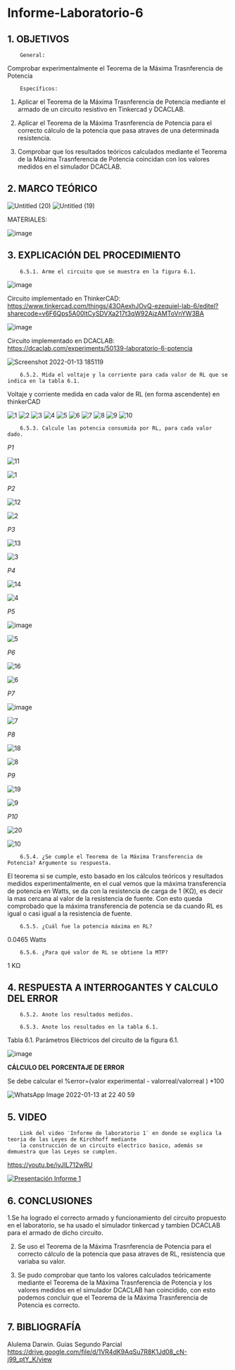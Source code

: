 # Informe-Laboratorio-6

## 1. OBJETIVOS
 
        General: 

Comprobar experimentalmente el Teorema de la Máxima Trasnferencia de Potencia

        Específicos: 
 
1. Aplicar el Teorema de la Máxima Trasnferencia de Potencia mediante el armado de un circuito resistivo en Tinkercad y DCACLAB.

2. Aplicar el Teorema de la Máxima Trasnferencia de Potencia para el correcto cálculo de la potencia que pasa atraves de una determinada resistencia.

3. Comprobar que los resultados teóricos calculados mediante el Teorema de la Máxima Trasnferencia de Potencia coincidan con los valores medidos en el simulador DCACLAB.
        

## 2. MARCO TEÓRICO

![Untitled (20)](https://user-images.githubusercontent.com/93396250/149430032-047e3b44-50ef-4feb-ae20-43103f4b23c9.jpg)
![Untitled (19)](https://user-images.githubusercontent.com/93396250/149058152-dc708003-adb2-4f2b-bd23-924a3e807eee.jpg)

MATERIALES:

![image](https://user-images.githubusercontent.com/93396250/149244593-df8482f8-df8f-4146-8768-30268dbbe319.png)

## 3. EXPLICACIÓN DEL PROCEDIMIENTO

        6.5.1. Arme el circuito que se muestra en la figura 6.1.

![image](https://user-images.githubusercontent.com/93396250/149243938-4599a8a6-6727-451c-9709-6be68cf3ded4.png)

Circuito implementado en ThinkerCAD: https://www.tinkercad.com/things/43OAexhJOvQ-ezequiel-lab-6/editel?sharecode=v6F6Qps5A00ltCySDVXa217t3qW92AjzAMToVnYW3BA

![image](https://user-images.githubusercontent.com/93396250/149424077-f740e908-a761-46f5-beff-4c4c954a1473.png)

Circuito implementado en DCACLAB: https://dcaclab.com/experiments/50139-laboratorio-6-potencia

![Screenshot 2022-01-13 185119](https://user-images.githubusercontent.com/93826527/149427021-32aed389-a728-4aa1-a4f5-d356c25a7be0.png)



        6.5.2. Mida el voltaje y la corriente para cada valor de RL que se indica en la tabla 6.1.

   Voltaje y corriente medida en cada valor de RL (en forma ascendente) en thinkerCAD

![1](https://user-images.githubusercontent.com/93396250/149423835-fb7ca360-cd1b-40a2-bbc3-45aaed04727f.JPG)
![2](https://user-images.githubusercontent.com/93396250/149423843-eb132227-8e70-4feb-bf94-f8e9ebe1defe.JPG)
![3](https://user-images.githubusercontent.com/93396250/149423849-8dcfbb89-863d-43da-a604-c9a69218ab18.JPG)
![4](https://user-images.githubusercontent.com/93396250/149423877-9b6d98e5-1458-4c2c-9a04-14b9db451b3b.JPG)
![5](https://user-images.githubusercontent.com/93396250/149423883-159daae5-8008-4f25-af27-1a884758f559.JPG)
![6](https://user-images.githubusercontent.com/93396250/149423888-75027bb9-7e87-450f-b17b-f2488a0fe6c3.JPG)
![7](https://user-images.githubusercontent.com/93396250/149423894-ec6b32ed-8980-4032-b769-5ff727de9be0.JPG)
![8](https://user-images.githubusercontent.com/93396250/149423897-c086d70c-84d8-4ee7-b569-52ef58b799bd.JPG)
![9](https://user-images.githubusercontent.com/93396250/149423903-51a32be5-6f0f-4235-ad18-15d6b9320846.JPG)
![10](https://user-images.githubusercontent.com/93396250/149423905-3928247f-8599-43a3-8ae5-f9d9164d5639.JPG)
       
        6.5.3. Calcule las potencia consumida por RL, para cada valor dado.
  
  *P1*

![11](https://user-images.githubusercontent.com/93396250/149443563-755d1816-9aa1-418e-a177-4689e3b88211.JPG)


![1](https://user-images.githubusercontent.com/93834732/149430517-3d1b5486-aebf-4f14-ad59-12a2507d5591.GIF)

*P2*

![12](https://user-images.githubusercontent.com/93396250/149443714-865ee3e8-ec19-446e-9059-e4e2e3e29257.JPG)

![2](https://user-images.githubusercontent.com/93834732/149430546-ccddbe38-061c-4fab-8d74-c85ce0f2d33c.GIF)

*P3*

![13](https://user-images.githubusercontent.com/93396250/149443719-ead5d1a7-a106-4aba-bf92-69a802d2f8af.JPG)


![3](https://user-images.githubusercontent.com/93834732/149430562-14cee16f-e5fe-4896-9b9d-c4d46eeda5a9.GIF)

*P4*

![14](https://user-images.githubusercontent.com/93396250/149443727-4ac6cccc-5ff6-456c-a582-5b6e3ca16e23.JPG)

![4](https://user-images.githubusercontent.com/93834732/149430586-9027190e-75a9-4c98-944f-1c3a4309af25.GIF)

*P5*

![image](https://user-images.githubusercontent.com/93396250/149444047-52d98574-3aa1-4516-aa63-6de81fac02d6.png)

![5](https://user-images.githubusercontent.com/93834732/149430610-cc46f37a-51bc-4f5d-84e4-a91bd1592f6e.GIF)

*P6*

![16](https://user-images.githubusercontent.com/93396250/149443757-6684773b-ef69-4e57-8a0d-4f097952cde0.JPG)

![6](https://user-images.githubusercontent.com/93834732/149430631-2ce4ab90-e793-434d-9dbe-b070815460dc.GIF)

*P7*

![image](https://user-images.githubusercontent.com/93396250/149444254-5ccd4fb8-4b8d-42c4-ab56-6353e8f26cdc.png)

![7](https://user-images.githubusercontent.com/93834732/149430678-4d434dac-3d23-4679-b38b-72ecbe40fe02.GIF)

*P8*

![18](https://user-images.githubusercontent.com/93396250/149443773-4e7ced18-8f2b-40c2-b403-af0f3d6dd414.JPG)

![8](https://user-images.githubusercontent.com/93834732/149430702-dc78dd00-88d6-4003-932b-70e5cc4b3e5e.GIF)

*P9*

![19](https://user-images.githubusercontent.com/93396250/149443780-f37b5ea8-03fe-47c1-a858-aa94185b7419.JPG)

![9](https://user-images.githubusercontent.com/93834732/149430721-9cc25f2c-c552-4107-a994-03a3768d4788.GIF)

*P10*

![20](https://user-images.githubusercontent.com/93396250/149443789-3eb9bcdb-5b0e-4ea4-b9c2-bc2ea93d4790.JPG)

![10](https://user-images.githubusercontent.com/93834732/149430741-37ec128d-7b62-4ef8-8787-6eff0de916f5.GIF)
        
        6.5.4. ¿Se cumple el Teorema de la Máxima Transferencia de Potencia? Argumente su respuesta.
        
El teorema si se cumple, esto basado en los cálculos teóricos y resultados medidos experimentalmente, en el cual vemos que la máxima transferencia de potencia en Watts, se da con la resistencia de carga de 1 (KΩ), es decir la mas cercana al valor de la resistencia de fuente. Con esto queda comprobado que la máxima transferencia de potencia se da cuando RL es igual o casi igual a la resistencia de fuente.         


        6.5.5. ¿Cuál fue la potencia máxima en RL? 
        
0.0465 Watts
        
        
        6.5.6. ¿Para qué valor de RL se obtiene la MTP?  
1 KΩ
        
        

## 4. RESPUESTA A INTERROGANTES Y CALCULO DEL ERROR

        6.5.2. Anote los resultados medidos.
        
        6.5.3. Anote los resultados en la tabla 6.1.



Tabla 6.1. Parámetros Eléctricos del circuito de la figura 6.1.

![image](https://user-images.githubusercontent.com/93396250/149461677-22b39e50-d845-449e-bfea-378693e8f161.png)

**CÁLCULO DEL PORCENTAJE DE ERROR**

Se debe calcular el %error=(valor experimental - valorreal/valorreal ) *100

![WhatsApp Image 2022-01-13 at 22 40 59](https://user-images.githubusercontent.com/93826527/149529005-bc44a2d6-5ecd-4280-806a-0638e7de59d4.jpeg)


## 5. VIDEO

        Link del video ¨Informe de laboratorio 1¨ en donde se explica la teoria de las Leyes de Kirchhoff mediante 
        la construcción de un circuito electrico basico, además se demuestra que las Leyes se cumplen.
 
 https://youtu.be/iyJIL712wRU
 
[![Presentación Informe 1](https://img.youtube.com/vi/iyJIL712wRU/0.jpg)](https://www.youtube.com/watch?v=iyJIL712wRU)


## 6. CONCLUSIONES

   1.Se ha logrado el correcto armado y funcionamiento del circuito propuesto en el laboratorio, se ha usado el simulador tinkercad y tambien DCACLAB para el armado de dicho circuito.
        
   2. Se uso el Teorema de la Máxima Trasnferencia de Potencia para el correcto cálculo de la potencia que pasa atraves de RL, resistencia que variaba su valor.
        
   3. Se pudo comprobar que tanto los valores calculados teóricamente mediante el Teorema de la Máxima Trasnferencia de Potencia y los valores medidos en el simulador DCACLAB han coincidido, con esto podemos concluir que el Teorema de la Máxima Trasnferencia de Potencia es correcto.


## 7. BIBLIOGRAFÍA

Alulema Darwin. Guías Segundo Parcial https://drive.google.com/file/d/1VR4dK9AqSu7R8K1Jd08_cN-j99_ptY_K/view
